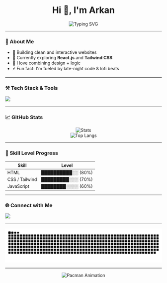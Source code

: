 <!-- HEADER -->
<h1 align="center" style="font-weight: bold;">Hi 👋, I'm Arkan</h1>
<p align="center">
<p align="center">
  <img src="https://readme-typing-svg.herokuapp.com?font=Fira+Code&duration=3000&pause=1000&color=8A2BE2&center=true&vCenter=true&width=435&lines=Creative+Web+Developer;Loving+Neon+&+Coffee;Code+Hard+Dream+Big+🚀" alt="Typing SVG" />
</p>


---

### 🧠 About Me
- 🔭 Building clean and interactive websites
- 🌱 Currently exploring **React.js** and **Tailwind CSS**
- 🧩 I love combining design + logic
- ⚡ Fun fact: I'm fueled by late-night code & lofi beats

---

### ⚒️ Tech Stack & Tools
<p align="left">
  <img src="https://skillicons.dev/icons?i=html,css,js,vscode,github" />
</p>

---

### 📈 GitHub Stats
<p align="center">
  <img src="https://github-readme-stats.vercel.app/api?username=ArkynoxDev&show_icons=true&theme=tokyonight&hide_border=true&hide_title=true" alt="Stats" />
  <br />
  <img src="https://github-readme-stats.vercel.app/api/top-langs/?username=ArkynoxDev&layout=compact&theme=tokyonight&hide_border=true" alt="Top Langs" />
</p>

---

### 🚀 Skill Level Progress

| Skill            | Level                          |
|------------------|-------------------------------|
| HTML             | ██████████░░ (80%)            |
| CSS / Tailwind   | █████████░░░ (70%)            |
| JavaScript       | ████████░░░░ (60%)            |

---

### 🌐 Connect with Me
<p align="left">
  <a href="mailto:arkynoxdev@email.com">
    <img src="https://img.shields.io/badge/Email-D14836?style=for-the-badge&logo=gmail&logoColor=white" />
  </a>
</p>

---

<p align="center">
  <img src="https://raw.githubusercontent.com/Platane/snk/output/github-contribution-grid-snake-dark.svg" alt="snake animation" />
</p>

---

<p align="center">
  <img src="https://raw.githubusercontent.com/mayankchaudhary26/github-profile-readme-pacman/main/assets/pacman.svg" alt="Pacman Animation" />
</p>


<!--
**ArkynoxDev/ArkynoxDev** is a ✨ _special_ ✨ repository because its `README.md` (this file) appears on your GitHub profile.

Here are some ideas to get you started:

- 🔭 I’m currently working on ...
- 🌱 I’m currently learning ...
- 👯 I’m looking to collaborate on ...
- 🤔 I’m looking for help with ...
- 💬 Ask me about ...
- 📫 How to reach me: ...
- 😄 Pronouns: ...
- ⚡ Fun fact: ...
-->
